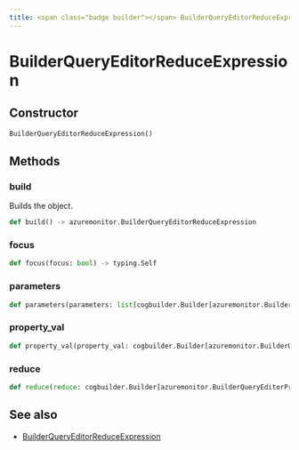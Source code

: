 ```yaml
---
title: <span class="badge builder"></span> BuilderQueryEditorReduceExpression
---
```

# <span class="badge builder"></span> BuilderQueryEditorReduceExpression

## Constructor

```python
BuilderQueryEditorReduceExpression()
```
## Methods

### <span class="badge object-method"></span> build

Builds the object.

```python
def build() -> azuremonitor.BuilderQueryEditorReduceExpression
```

### <span class="badge object-method"></span> focus

```python
def focus(focus: bool) -> typing.Self
```

### <span class="badge object-method"></span> parameters

```python
def parameters(parameters: list[cogbuilder.Builder[azuremonitor.BuilderQueryEditorFunctionParameterExpression]]) -> typing.Self
```

### <span class="badge object-method"></span> property_val

```python
def property_val(property_val: cogbuilder.Builder[azuremonitor.BuilderQueryEditorProperty]) -> typing.Self
```

### <span class="badge object-method"></span> reduce

```python
def reduce(reduce: cogbuilder.Builder[azuremonitor.BuilderQueryEditorProperty]) -> typing.Self
```

## See also

 * <span class="badge object-type-class"></span> [BuilderQueryEditorReduceExpression](./object-BuilderQueryEditorReduceExpression.md)
